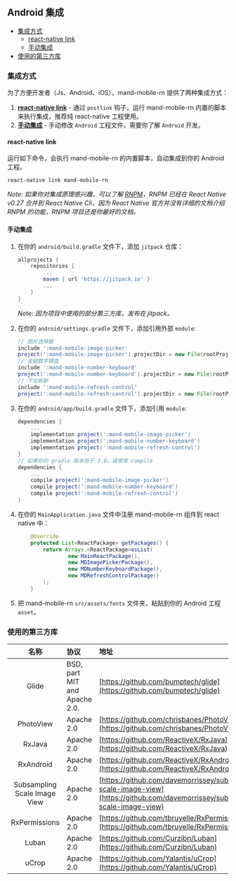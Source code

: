 ## Android 集成

* [集成方式](#集成方式)
    * [react-native link](#react-native-link)
    * [手动集成](#手动集成)
* [使用的第三方库](#使用的第三方库)

### 集成方式

为了方便开发者（Js、Android、iOS），mand-mobile-rn 提供了两种集成方式：

1. [**react-native link**](#react-native-link) - 通过 `postlink` 钩子，运行 mand-mobile-rn 内置的脚本来执行集成，推荐纯 react-native 工程使用。
2. [**手动集成**](#手动集成) - 手动修改 `Android` 工程文件，需要你了解 `Android` 开发。

#### react-native link

运行如下命令，会执行 mand-mobile-rn 的内置脚本，自动集成到你的 Android 工程。

```
react-native link mand-mobile-rn
```
*Note: 如果你对集成原理感兴趣，可以了解 [RNPM](https://github.com/rnpm/rnpm)，RNPM 已经在 React Native v0.27 合并到 React Native Cli，因为 React Native 官方并没有详细的文档介绍 RNPM 的功能，RNPM 项目还是你最好的文档。*

#### 手动集成

1. 在你的 `android/build.gradle` 文件下，添加 `jitpack` 仓库：
    ```gradle
    allprojects {
        repositories {
            ...
            maven { url 'https://jitpack.io' }
            ...
        }
    }
    ```
    *Note: 因为项目中使用的部分第三方库，发布在 jitpack。*

2. 在你的 `android/settings.gradle` 文件下，添加引用外部 `module`:
    ```gradle
    // 图片选择器
    include ':mand-mobile-image-picker'
    project(':mand-mobile-image-picker').projectDir = new File(rootProject.projectDir, '../node_modules/mand-mobile-rn/src/natives/ImagePicker/android')
    // 金融数字键盘
    include ':mand-mobile-number-keyboard'
    project(':mand-mobile-number-keyboard').projectDir = new File(rootProject.projectDir, '../node_modules/mand-mobile-rn/src/natives/NumberKeyboard/android')
    // 下拉刷新
    include ':mand-mobile-refresh-control'
    project(':mand-mobile-refresh-control').projectDir = new File(rootProject.projectDir, '../node_modules/mand-mobile-rn/src/natives/RefreshControl/android')
    ```

3. 在你的 `android/app/build.gradle` 文件下，添加引用 `module`:
    ```gradle
    dependencies {
        ...
        implementation project(':mand-mobile-image-picker')
        implementation project(':mand-mobile-number-keyboard')
        implementation project(':mand-mobile-refresh-control')
    }
    // 如果你的 gradle 版本低于 3.0，请使用 compile
    dependencies {
        ...
        compile project(':mand-mobile-image-picker')
        compile project(':mand-mobile-number-keyboard')
        compile project(':mand-mobile-refresh-control')
    }
    ```

4. 在你的 `MainApplication.java` 文件中注册 mand-mobile-rn 组件到 react native 中：
    ```java
        @Override
        protected List<ReactPackage> getPackages() {
            return Arrays.<ReactPackage>asList(
                    new MainReactPackage(),
                    new MDImagePickerPackage(),
                    new MDNumberKeyboardPackage(),
                    new MDRefreshControlPackage()
            );
        }
    ```
5. 把 mand-mobile-rn `src/assets/fonts` 文件夹，粘贴到你的 Android 工程 `asset`。

### 使用的第三方库

|名称  |协议  |地址|
| :---: | :--- |:--|
| Glide |BSD, part MIT and Apache 2.0.|[https://github.com/bumptech/glide](https://github.com/bumptech/glide)|
|PhotoView|Apache 2.0|[https://github.com/chrisbanes/PhotoView](https://github.com/chrisbanes/PhotoView)|
|RxJava|Apache 2.0|[https://github.com/ReactiveX/RxJava](https://github.com/ReactiveX/RxJava)|
|RxAndroid|Apache 2.0|[https://github.com/ReactiveX/RxAndroid](https://github.com/ReactiveX/RxAndroid)|
|Subsampling Scale Image View|Apache 2.0|[https://github.com/davemorrissey/subsampling-scale-image-view](https://github.com/davemorrissey/subsampling-scale-image-view)|
|RxPermissions|Apache 2.0|[https://github.com/tbruyelle/RxPermissions](https://github.com/tbruyelle/RxPermissions)|
|Luban|Apache 2.0|[https://github.com/Curzibn/Luban](https://github.com/Curzibn/Luban)|
|uCrop|Apache 2.0|[https://github.com/Yalantis/uCrop](https://github.com/Yalantis/uCrop)|
